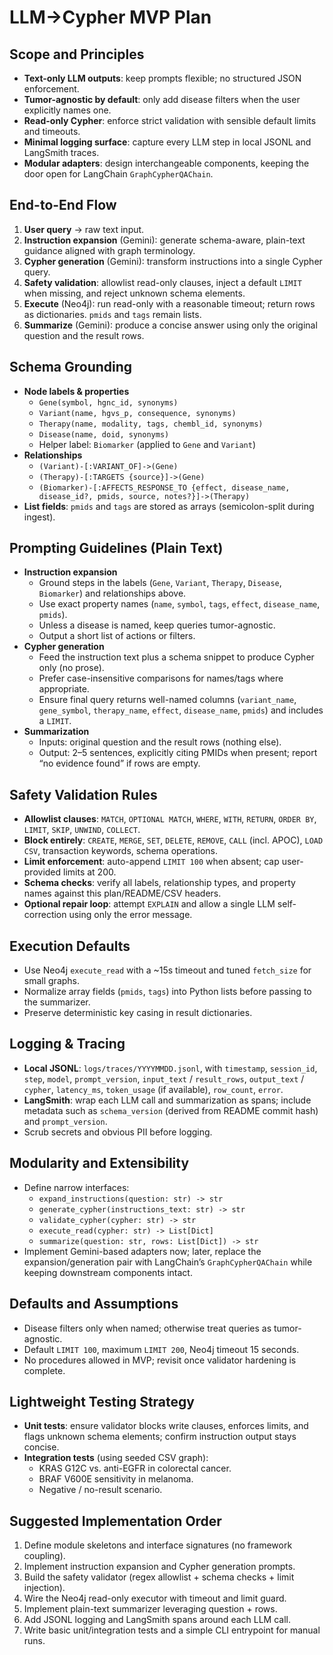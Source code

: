 # LLM→Cypher MVP Plan

## Scope and Principles
- **Text-only LLM outputs**: keep prompts flexible; no structured JSON enforcement.
- **Tumor-agnostic by default**: only add disease filters when the user explicitly names one.
- **Read-only Cypher**: enforce strict validation with sensible default limits and timeouts.
- **Minimal logging surface**: capture every LLM step in local JSONL and LangSmith traces.
- **Modular adapters**: design interchangeable components, keeping the door open for LangChain `GraphCypherQAChain`.

## End-to-End Flow
1. **User query** → raw text input.
2. **Instruction expansion** (Gemini): generate schema-aware, plain-text guidance aligned with graph terminology.
3. **Cypher generation** (Gemini): transform instructions into a single Cypher query.
4. **Safety validation**: allowlist read-only clauses, inject a default `LIMIT` when missing, and reject unknown schema elements.
5. **Execute** (Neo4j): run read-only with a reasonable timeout; return rows as dictionaries. `pmids` and `tags` remain lists.
6. **Summarize** (Gemini): produce a concise answer using only the original question and the result rows.

## Schema Grounding
- **Node labels & properties**
  - `Gene(symbol, hgnc_id, synonyms)`
  - `Variant(name, hgvs_p, consequence, synonyms)`
  - `Therapy(name, modality, tags, chembl_id, synonyms)`
  - `Disease(name, doid, synonyms)`
  - Helper label: `Biomarker` (applied to `Gene` and `Variant`)
- **Relationships**
  - `(Variant)-[:VARIANT_OF]->(Gene)`
  - `(Therapy)-[:TARGETS {source}]->(Gene)`
  - `(Biomarker)-[:AFFECTS_RESPONSE_TO {effect, disease_name, disease_id?, pmids, source, notes?}]->(Therapy)`
- **List fields**: `pmids` and `tags` are stored as arrays (semicolon-split during ingest).

## Prompting Guidelines (Plain Text)
- **Instruction expansion**
  - Ground steps in the labels (`Gene`, `Variant`, `Therapy`, `Disease`, `Biomarker`) and relationships above.
  - Use exact property names (`name`, `symbol`, `tags`, `effect`, `disease_name`, `pmids`).
  - Unless a disease is named, keep queries tumor-agnostic.
  - Output a short list of actions or filters.
- **Cypher generation**
  - Feed the instruction text plus a schema snippet to produce Cypher only (no prose).
  - Prefer case-insensitive comparisons for names/tags where appropriate.
  - Ensure final query returns well-named columns (`variant_name`, `gene_symbol`, `therapy_name`, `effect`, `disease_name`, `pmids`) and includes a `LIMIT`.
- **Summarization**
  - Inputs: original question and the result rows (nothing else).
  - Output: 2–5 sentences, explicitly citing PMIDs when present; report “no evidence found” if rows are empty.

## Safety Validation Rules
- **Allowlist clauses**: `MATCH`, `OPTIONAL MATCH`, `WHERE`, `WITH`, `RETURN`, `ORDER BY`, `LIMIT`, `SKIP`, `UNWIND`, `COLLECT`.
- **Block entirely**: `CREATE`, `MERGE`, `SET`, `DELETE`, `REMOVE`, `CALL` (incl. APOC), `LOAD CSV`, transaction keywords, schema operations.
- **Limit enforcement**: auto-append `LIMIT 100` when absent; cap user-provided limits at 200.
- **Schema checks**: verify all labels, relationship types, and property names against this plan/README/CSV headers.
- **Optional repair loop**: attempt `EXPLAIN` and allow a single LLM self-correction using only the error message.

## Execution Defaults
- Use Neo4j `execute_read` with a ~15s timeout and tuned `fetch_size` for small graphs.
- Normalize array fields (`pmids`, `tags`) into Python lists before passing to the summarizer.
- Preserve deterministic key casing in result dictionaries.

## Logging & Tracing
- **Local JSONL**: `logs/traces/YYYYMMDD.jsonl`, with `timestamp`, `session_id`, `step`, `model`, `prompt_version`, `input_text` / `result_rows`, `output_text` / `cypher`, `latency_ms`, `token_usage` (if available), `row_count`, `error`.
- **LangSmith**: wrap each LLM call and summarization as spans; include metadata such as `schema_version` (derived from README commit hash) and `prompt_version`.
- Scrub secrets and obvious PII before logging.

## Modularity and Extensibility
- Define narrow interfaces:
  - `expand_instructions(question: str) -> str`
  - `generate_cypher(instructions_text: str) -> str`
  - `validate_cypher(cypher: str) -> str`
  - `execute_read(cypher: str) -> List[Dict]`
  - `summarize(question: str, rows: List[Dict]) -> str`
- Implement Gemini-based adapters now; later, replace the expansion/generation pair with LangChain’s `GraphCypherQAChain` while keeping downstream components intact.

## Defaults and Assumptions
- Disease filters only when named; otherwise treat queries as tumor-agnostic.
- Default `LIMIT 100`, maximum `LIMIT 200`, Neo4j timeout 15 seconds.
- No procedures allowed in MVP; revisit once validator hardening is complete.

## Lightweight Testing Strategy
- **Unit tests**: ensure validator blocks write clauses, enforces limits, and flags unknown schema elements; confirm instruction output stays concise.
- **Integration tests** (using seeded CSV graph):
  - KRAS G12C vs. anti-EGFR in colorectal cancer.
  - BRAF V600E sensitivity in melanoma.
  - Negative / no-result scenario.

## Suggested Implementation Order
1. Define module skeletons and interface signatures (no framework coupling).
2. Implement instruction expansion and Cypher generation prompts.
3. Build the safety validator (regex allowlist + schema checks + limit injection).
4. Wire the Neo4j read-only executor with timeout and limit guard.
5. Implement plain-text summarizer leveraging question + rows.
6. Add JSONL logging and LangSmith spans around each LLM call.
7. Write basic unit/integration tests and a simple CLI entrypoint for manual runs.

